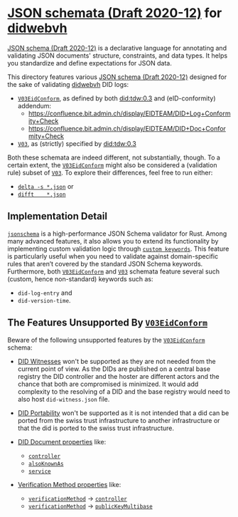 # [JSON schemata (Draft 2020-12)](https://json-schema.org/draft/2020-12) for [didwebvh](https://identity.foundation/didwebvh)

[JSON schema (Draft 2020-12)](https://json-schema.org/draft/2020-12) is a declarative language for annotating and validating JSON documents' structure, constraints, and data types.
It helps you standardize and define expectations for JSON data.

This directory features various [JSON schema (Draft 2020-12)](https://json-schema.org/draft/2020-12) designed for the sake of validating [didwebvh](https://identity.foundation/didwebvh) DID logs:

- [`V03EidConform`](did_log_jsonschema_v_0_3_eid_conform.json), as defined by both [did:tdw:0.3](https://identity.foundation/didwebvh/v0.3) and (eID-conformity) addendum:
  - https://confluence.bit.admin.ch/display/EIDTEAM/DID+Log+Conformity+Check
  - https://confluence.bit.admin.ch/display/EIDTEAM/DID+Doc+Conformity+Check
- [`V03`](did_log_jsonschema_v_0_3.json), as (strictly) specified by [did:tdw:0.3](https://identity.foundation/didwebvh/v0.3)

Both these schemata are indeed different, not substantially, though.
To a certain extent, the [`V03EidConform`](did_log_jsonschema_v_0_3_eid_conform.json) might also be considered a
(validation rule) subset of [`V03`](did_log_jsonschema_v_0_3.json). 
To explore their differences, feel free to run either:
- [`delta -s *.json`](https://github.com/dandavison/delta) or
- [`difft    *.json`](https://github.com/Wilfred/difftastic)

## Implementation Detail

[`jsonschema`](https://docs.rs/jsonschema/latest/jsonschema) is a high-performance JSON Schema validator for Rust.
Among many advanced features, it also allows you to extend its functionality by implementing custom validation logic through [`custom keywords`](https://docs.rs/jsonschema/latest/jsonschema/index.html#custom-keywords).
This feature is particularly useful when you need to validate against domain-specific rules that aren’t covered by the standard JSON Schema keywords.
Furthermore, both [`V03EidConform`](did_log_jsonschema_v_0_3_eid_conform.json) and [`V03`](did_log_jsonschema_v_0_3.json) 
schemata feature several such (custom, hence non-standard) keywords such as:
- `did-log-entry` and 
- `did-version-time`.

## The Features Unsupported By [`V03EidConform`](did_log_jsonschema_v_0_3_eid_conform.json)

Beware of the following unsupported features by the [`V03EidConform`](did_log_jsonschema_v_0_3_eid_conform.json) schema:

- [DID Witnesses](https://identity.foundation/didwebvh/v0.3/#did-witnesses) won't be supported as they are not needed from the current point of view.
As the DIDs are published on a central base registry the DID controller and the hoster are different actors and the chance that both are compromised is minimized.
It would add complexity to the resolving of a DID and the base registry would need to also host `did-witness.json` file.

- [DID Portability](https://identity.foundation/didwebvh/v0.3/#did-portability) won't be supported as it is not intended that a did can be ported from the swiss trust infrastructure
to another infrastructure or that the did is ported to the swiss trust infrastructure.

- [DID Document properties](https://www.w3.org/TR/did-1.0/#verification-method-properties) like:
  - [`controller`](https://www.w3.org/TR/did-1.0/#dfn-controller)
  - [`alsoKnownAs`](https://www.w3.org/TR/did-1.0/#dfn-alsoknownas)
  - [`service`](https://www.w3.org/TR/did-1.0/#dfn-service)

- [Verification Method properties](https://www.w3.org/TR/did-1.0/#verification-method-properties) like:
  - [`verificationMethod`](https://www.w3.org/TR/cid-1.0/#verification-methods) → [`controller`](https://www.w3.org/TR/did-1.0/#dfn-controller)
  - [`verificationMethod`](https://www.w3.org/TR/cid-1.0/#verification-methods) → [`publicKeyMultibase`](https://www.w3.org/TR/did-1.0/#dfn-publickeymultibase)